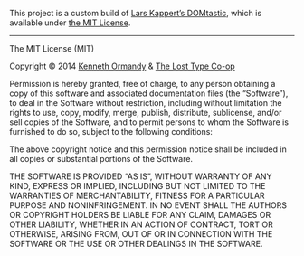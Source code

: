 This project is a custom build of [Lars Kappert’s DOMtastic](https://github.com/webpro/DOMtastic), which is available under [the MIT License](http://webpro.mit-license.org/).

***

The MIT License (MIT)

Copyright © 2014 [Kenneth Ormandy](http://kennethormandy.com) & [The Lost Type Co-op](http://losttype.com)

Permission is hereby granted, free of charge, to any person obtaining a copy of
this software and associated documentation files (the “Software”), to deal in
the Software without restriction, including without limitation the rights to
use, copy, modify, merge, publish, distribute, sublicense, and/or sell copies of
the Software, and to permit persons to whom the Software is furnished to do so,
subject to the following conditions:

The above copyright notice and this permission notice shall be included in all
copies or substantial portions of the Software.

THE SOFTWARE IS PROVIDED “AS IS”, WITHOUT WARRANTY OF ANY KIND, EXPRESS OR
IMPLIED, INCLUDING BUT NOT LIMITED TO THE WARRANTIES OF MERCHANTABILITY, FITNESS
FOR A PARTICULAR PURPOSE AND NONINFRINGEMENT. IN NO EVENT SHALL THE AUTHORS OR
COPYRIGHT HOLDERS BE LIABLE FOR ANY CLAIM, DAMAGES OR OTHER LIABILITY, WHETHER
IN AN ACTION OF CONTRACT, TORT OR OTHERWISE, ARISING FROM, OUT OF OR IN
CONNECTION WITH THE SOFTWARE OR THE USE OR OTHER DEALINGS IN THE SOFTWARE.
